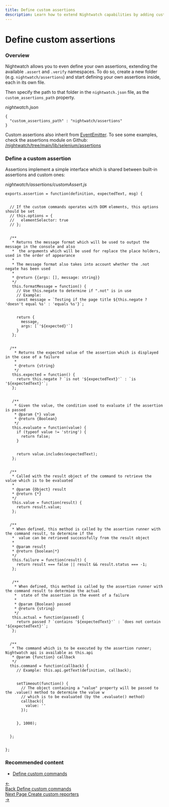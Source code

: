 ```yaml
---
title: Define custom assertions
description: Learn how to extend Nightwatch capabilities by adding custom assertions.
---
```


<div class="page-header"><h1>Define custom assertions</h1></div>

### Overview
Nightwatch allows you to even define your own assertions, extending the available `.assert` and `.verify` namespaces. To do so, create a new folder (e.g. `nightwatch/assertions`) and start defining your own assertions inside, each in its own file.

Then specify the path to that folder in the `nightwatch.json` file, as the `custom_assertions_path` property.

<div class="sample-test"><i>nightwatch.json</i>
<pre class="line-numbers" data-language="javascript"><code class=" language-javascript">{
  "custom_assertions_path" : "nightwatch/assertions"
}
</code></pre>
</div>

<p class="alert alert-info">Custom assertions also inherit from <a href="https://nodejs.org/api/events.html" target="_blank">EventEmitter</a>. To see some examples, check the assertions module on Github:<br><a href="https://github.com/nightwatchjs/nightwatch/tree/main/lib/api/assertions" target="_blank">/nightwatch/tree/main/lib/selenium/assertions</a></p>

### Define a custom assertion
Assertions implement a simple interface which is shared between built-in assertions and custom ones:

<div class="sample-test"><i>nightwatch/assertions/customAssert.js</i>
<pre class="line-numbers" data-language="javascript"><code class="language-javascript">exports.assertion = function(definition, expectedText, msg) {
  <br>
  // If the custom commands operates with DOM elements, this options should be set
  // this.options = {
  //   elementSelector: true
  // };
  <br>
  /**
   * Returns the message format which will be used to output the message in the console and also
   *  the arguments which will be used for replace the place holders, used in the order of appearance
   * 
   * The message format also takes into account whether the .not negate has been used
   *
   * @return {{args: [], message: string}}
   */
   this.formatMessage = function() {
     // Use this.negate to determine if ".not" is in use
     // Example: 
     const message = `Testing if the page title ${this.negate ? 'doesn't equal %s' : 'equals %s'}`;
     <br>
     return {
       message,
       args: [`'${expected}'`]
     }
   };
  <br>
  /**
    * Returns the expected value of the assertion which is displayed in the case of a failure
    *
    * @return {string}
    */
   this.expected = function() {
     return this.negate ? `is not '${expectedText}'` : `is '${expectedText}'`;
   };
   <br>
   /**
    * Given the value, the condition used to evaluate if the assertion is passed
    * @param {*} value
    * @return {Boolean}
    */
   this.evaluate = function(value) {
     if (typeof value != 'string') {
       return false;
     }
     <br>
     return value.includes(expectedText);
   };
  <br>
  /**
   * Called with the result object of the command to retrieve the value which is to be evaluated
   *
   * @param {Object} result
   * @return {*}
   */
   this.value = function(result) {
     return result.value;
   };
  <br>
  /**
   * When defined, this method is called by the assertion runner with the command result, to determine if the
   *  value can be retrieved successfully from the result object
   *
   * @param result
   * @return {boolean|*}
   */
   this.failure = function(result) {
     return result === false || result && result.status === -1;
   };
  <br> 
   /**
    * When defined, this method is called by the assertion runner with the command result to determine the actual
    *  state of the assertion in the event of a failure
    *
    * @param {Boolean} passed
    * @return {string}
    */
   this.actual = function(passed) {
     return passed ? `contains '${expectedText}'` : `does not contain '${expectedText}'`;
   };
  <br>
  /**
   * The command which is to be executed by the assertion runner; Nightwatch api is available as this.api
   * @param {function} callback
   */
  this.command = function(callback) {
     // Example: this.api.getText(definition, callback);
     <br>
     setTimeout(function() {
       // The object containing a "value" property will be passed to the .value() method to determine the value w
       // which is to be evaluated (by the .evaluate() method)
       callback({
         value: ''
       });
       <br>
     }, 1000);   
    <br> 
  };
  <br>
};</code></pre></div>

### Recommended content
- [Define custom commands](https://nightwatchjs.org/guide/extending-nightwatch/adding-custom-commands.html)

<div class="doc-pagination pt-40">
  <div class="previous">
    <a href="https://nightwatchjs.org/guide/extending-nightwatch/adding-custom-commands.html">
      <span>←</span>
        <div class="d-flex flex-column">
          <span class="smallT">Back</span>
          <span class="bigT">Define custom commands</span>
        </div>
    </a>
  </div>
  <div class="next">
    <a href="https://nightwatchjs.org/guide/extending-nightwatch/adding-custom-reporters.html">
        <div class="d-flex flex-column">
          <span class="smallT">Next Page</span>
          <span class="bigT">Create custom reporters</span>
        </div>
        <span>→</span>
    </a>
  </div>
</div>
